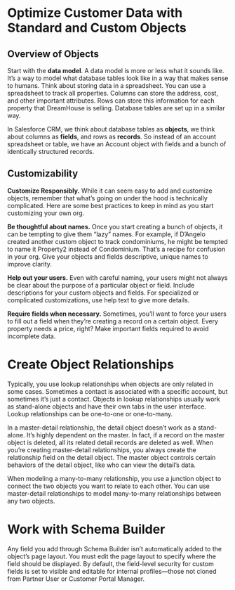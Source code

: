 # Optimize Customer Data with Standard and Custom Objects

## Overview of Objects

Start with the **data model**. A data model is more or less what it sounds like. It’s a way to model what database tables look like in a way that makes sense to humans. Think about storing data in a spreadsheet. You can use a spreadsheet to track all properties. Columns can store the address, cost, and other important attributes. Rows can store this information for each property that DreamHouse is selling. Database tables are set up in a similar way.

In Salesforce CRM, we think about database tables as **objects**, we think about columns as **fields**, and rows as **records**. So instead of an account spreadsheet or table, we have an Account object with fields and a bunch of identically structured records.

## Customizability

**Customize Responsibly.** While it can seem easy to add and customize objects, remember that what’s going on under the hood is technically complicated. Here are some best practices to keep in mind as you start customizing your own org.

**Be thoughtful about names.** Once you start creating a bunch of objects, it can be tempting to give them “lazy” names. For example, if D’Angelo created another custom object to track condominiums, he might be tempted to name it Property2 instead of Condominium. That’s a recipe for confusion in your org. Give your objects and fields descriptive, unique names to improve clarity.

**Help out your users.** Even with careful naming, your users might not always be clear about the purpose of a particular object or field. Include descriptions for your custom objects and fields. For specialized or complicated customizations, use help text to give more details.

**Require fields when necessary.** Sometimes, you’ll want to force your users to fill out a field when they’re creating a record on a certain object. Every property needs a price, right? Make important fields required to avoid incomplete data.

# Create Object Relationships

Typically, you use lookup relationships when objects are only related in some cases. Sometimes a contact is associated with a specific account, but sometimes it’s just a contact. Objects in lookup relationships usually work as stand-alone objects and have their own tabs in the user interface. Lookup relationships can be one-to-one or one-to-many.

In a master-detail relationship, the detail object doesn’t work as a stand-alone. It’s highly dependent on the master. In fact, if a record on the master object is deleted, all its related detail records are deleted as well. When you’re creating master-detail relationships, you always create the relationship field on the detail object. The master object controls certain behaviors of the detail object, like who can view the detail’s data.

When modeling a many-to-many relationship, you use a junction object to connect the two objects you want to relate to each other. You can use master-detail relationships to model many-to-many relationships between any two objects.

# Work with Schema Builder

Any field you add through Schema Builder isn’t automatically added to the object’s page layout. You must edit the page layout to specify where the field should be displayed. By default, the field-level security for custom fields is set to visible and editable for internal profiles—those not cloned from Partner User or Customer Portal Manager.